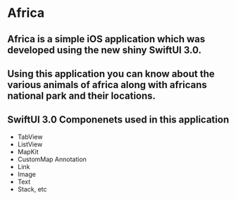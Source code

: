 # Africa

## Africa is a simple iOS application which was developed using the new shiny SwiftUI 3.0.

## Using this application you can know about the various animals of africa along with africans national park and their locations.

## SwiftUI 3.0 Componenets used in this application

- TabView
- ListView
- MapKit
- CustomMap Annotation
- Link
- Image
- Text
- Stack, etc
